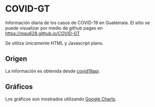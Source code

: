 # COVID-GT

Información diaria de los casos de COVID-19 en Guatemala.
El sitio se puede visualizar por medio de github pages en https://mau628.github.io/COVID-GT

Se utiliza únicamente HTML y Javascript plano.

## Origen

La información es obtenida desde [covid19api](https://covid19api.com/).

## Gráficos

Los gráficos son mostrados utilizando [Google Charts](https://developers.google.com/chart).
